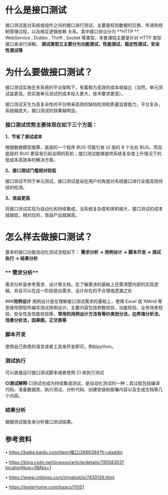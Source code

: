 # 什么是接口测试


接口测试是对系统或组件之间的接口进行测试，主要是校验数据的交换，传递和控制管理过程，以及相互逻辑依赖
关系。其中接口协议分为 **HTTP **, WebService , Dubbo , Thrift , Socket 等类型，本套课程主要是针对 HTTP 类型接口来进行讲解。
**测试类型又主要分为功能测试，性能测试，稳定性测试，安全性测试等**



# 为什么要做接口测试？

接口测试实施在多系统的平台架构下，有着极为高效的成本收益比（当然，单元测试益更高，但实施单元测试的成本投入更大，技术要求更高）。

接口测试天生为高复杂性的平台带来高效的缺陷检测和质量监督能力，平台复杂，系统越庞大，接口测试的效果越明显。



### **接口测试优势主要体现在如下三个方面：**

**1、节省了测试成本**

根据数据模型推算，底层的一个程序 BUG 可能引发 UI 层的 8 个左右 BUG，而且底层的 BUG 更容易引起全网的死机；接口测试能够提供系统复杂度上升情况下的低成本高效率的解决方案。

**2、接口测试门槛相对较低**

接口测试不同于单元测试，接口测试是站在用户的角度对系统接口进行全面高效持续的检测。


**3、效益更高**

将接口测试实现为自动化和持续集成，当系统复杂度和体积越大，接口测试的成本就越低，相对应的，效益产出就越高。


# **怎么样去做接口测试？**
基本的接口功能自动化测试流程如下：
**需求分析 -> 用例设计 -> 脚本开发 -> 测试执行 -> 结果分析**


### ** 需求分析**
需求分析是参考需求、设计等文档，在了解需求的基础上还需清楚内部的实现逻辑，并且可以在这一阶段提出需求、设计存在的不合理或遗漏之处


###**用例设计**
用例设计是在理解接口测试需求的基础上，使用 Excel 或 XMind 等思维导图软件编写测试用例设计，主要内容包括参数校验，功能校验、业务场景校验、安全性及性能校验等，**常用的用例设计方法有等价类划分法，边界值分析法，场景分析法，因果图，正交表等**


### 脚本开发
使用自己熟悉的语言或者工具来开发即可，例如python。


### 测试执行
可以直接运行接口测试脚本或者使用 CI 来执行测试

**CI测试解释**
CI测试也成为持续集成测试，是自动化测试的一种；其过程包括编译代码、准备数据库、执行测试、分析代码、创建安装和部署内容以及生成文档等几个内容。


### 结果分析

根据测试报告来分析接口测试结果。


## 参考资料

•  https://baike.baidu.com/item/接口/2886384?fr=aladdin

•  https://blog.csdn.net/lovesoo/article/details/78558303?locationNum=9&fps=1

•  https://www.cnblogs.com/imyalost/p/7430126.html

•  https://testerhome.com/topics/11051
















